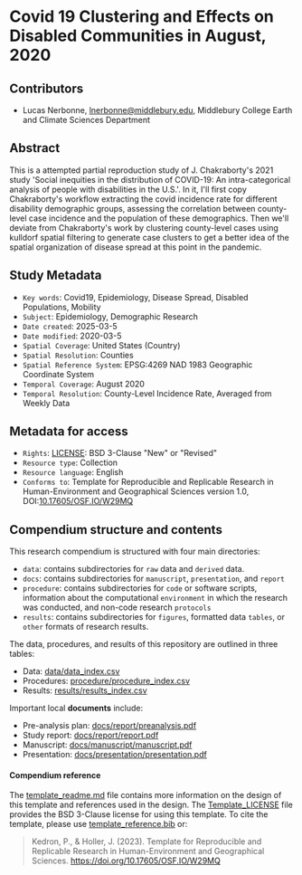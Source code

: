 # Covid 19 Clustering and Effects on Disabled Communities in August, 2020

## Contributors

- Lucas Nerbonne, lnerbonne@middlebury.edu, Middlebury College Earth and Climate Sciences Department

## Abstract

This is a attempted partial reproduction study of J. Chakraborty's 2021 study 'Social inequities in the distribution of COVID-19: An intra-categorical analysis of people with disabilities in the U.S.'. In it, I'll first copy Chakraborty's workflow extracting the covid incidence rate for different disability demographic groups, assessing the correlation between county-level case incidence and the population of these demographics. Then we'll deviate from Chakraborty's work by clustering county-level cases using kulldorf spatial filtering to generate case clusters to get a better idea of the spatial organization of disease spread at this point in the pandemic. 

## Study Metadata

- `Key words`: Covid19, Epidemiology, Disease Spread, Disabled Populations, Mobility
- `Subject`: Epidemiology, Demographic Research
- `Date created`: 2025-03-5
- `Date modified`: 2020-03-5
- `Spatial Coverage`: United States (Country)
- `Spatial Resolution`: Counties
- `Spatial Reference System`: EPSG:4269 NAD 1983 Geographic Coordinate System
- `Temporal Coverage`: August 2020
- `Temporal Resolution`: County-Level Incidence Rate, Averaged from Weekly Data

## Metadata for access

- `Rights`: [LICENSE](LICENSE): BSD 3-Clause "New" or "Revised"
- `Resource type`: Collection
- `Resource language`: English
- `Conforms to`: Template for Reproducible and Replicable Research in Human-Environment and Geographical Sciences version 1.0, DOI:[10.17605/OSF.IO/W29MQ](https://doi.org/10.17605/OSF.IO/W29MQ)

## Compendium structure and contents

This research compendium is structured with four main directories:

- `data`: contains subdirectories for `raw` data and `derived` data.
- `docs`: contains subdirectories for `manuscript`, `presentation`, and `report`
- `procedure`: contains subdirectories for `code` or software scripts, information about the computational `environment` in which the research was conducted, and non-code research `protocols`
- `results`: contains subdirectories for `figures`, formatted data `tables`, or `other` formats of research results.

The data, procedures, and results of this repository are outlined in three tables:
- Data: [data/data_index.csv](data/data_index.csv)
- Procedures: [procedure/procedure_index.csv](procedure/procedure_index.csv)
- Results: [results/results_index.csv](results/results_index.csv)

Important local **documents** include:
- Pre-analysis plan: [docs/report/preanalysis.pdf](docs/report/preanalysis.pdf)
- Study report: [docs/report/report.pdf](docs/report/report.pdf)
- Manuscript: [docs/manuscript/manuscript.pdf](docs/manuscript/manuscript.pdf)
- Presentation: [docs/presentation/presentation.pdf](docs/presentation/presentation.pdf)

#### Compendium reference

The [template_readme.md](template_readme.md) file contains more information on the design of this template and references used in the design.
The [Template_LICENSE](Template_LICENSE) file provides the BSD 3-Clause license for using this template.
To cite the template, please use [template_reference.bib](template_reference.bib) or:
> Kedron, P., & Holler, J. (2023). Template for Reproducible and Replicable Research in Human-Environment and Geographical Sciences. https://doi.org/10.17605/OSF.IO/W29MQ
